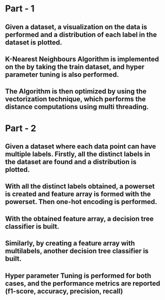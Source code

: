 # Part - 1
## Given a dataset, a visualization on the data is performed and a distribution of each label in the dataset is plotted. 
## K-Nearest Neighbours Algorithm is implemented on the by taking the train dataset, and hyper parameter tuning is also performed.
## The Algorithm is then optimized by using the vectorization technique, which performs the distance computations using multi threading.

# Part - 2
## Given a dataset where each data point can have multiple labels. Firstly, all the distinct labels in the dataset are found and a distribution is plotted.
## With all the distinct labels obtained, a powerset is created and feature array is formed with the powerset. Then one-hot encoding is performed.
## With the obtained feature array, a decision tree classifier is built.
## Similarly, by creating a feature array with multilabels, another decision tree classifier is built. 
## Hyper parameter Tuning is performed for both cases, and the performance metrics are reported (f1-score, accuracy, precision, recall) 
